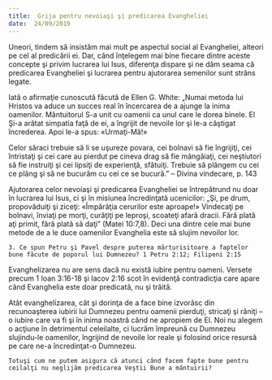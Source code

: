 ```yaml
---
title:  Grija pentru nevoiaşi şi predicarea Evangheliei
date:  24/09/2019
---
```


Uneori, tindem să insistăm mai mult pe aspectul social al Evangheliei, alteori pe cel al predicării ei. Dar, când înţelegem mai bine fiecare dintre aceste concepte şi privim lucrarea lui Isus, diferenţa dispare şi ne dăm seama că predicarea Evangheliei şi lucrarea pentru ajutorarea semenilor sunt strâns legate.

Iată o afirmaţie cunoscută făcută de Ellen G. White: „Numai metoda lui Hristos va aduce un succes real în încercarea de a ajunge la inima oamenilor. Mântuitorul S-a unit cu oamenii ca unul care le dorea binele. El Şi-a arătat simpatia faţă de ei, a îngrijit de nevoile lor şi le-a câştigat încrederea. Apoi le-a spus: «Urmaţi-Mă!»

Celor săraci trebuie să li se uşureze povara, cei bolnavi să fie îngrijiţi, cei întristaţi şi cei care au pierdut pe cineva drag să fie mângâiaţi, cei neştiutori să fie instruiţi şi cei lipsiţi de experienţă, sfătuiţi. Trebuie să plângem cu cei ce plâng şi să ne bucurăm cu cei ce se bucură.” – Divina vindecare, p. 143

Ajutorarea celor nevoiaşi şi predicarea Evangheliei se întrepătrund nu doar în lucrarea lui Isus, ci şi în misiunea încredinţată ucenicilor: „Şi, pe drum, propovăduiţi şi ziceţi: «Împărăţia cerurilor este aproape!» Vindecaţi pe bolnavi, înviaţi pe morţi, curăţiţi pe leproşi, scoateţi afară dracii. Fără plată aţi primit, fără plată să daţi” (Matei 10:7,8). Deci una dintre cele mai bune metode de a le duce oamenilor Evanghelia este să slujim nevoilor lor.

`3. Ce spun Petru şi Pavel despre puterea mărturisitoare a faptelor bune făcute de poporul lui Dumnezeu? 1 Petru 2:12; Filipeni 2:15`

Evanghelizarea nu are sens dacă nu există iubire pentru oameni. Versete precum 1 Ioan 3:16-18 şi Iacov 2:16 scot în evidenţă contradicţia care apare când Evanghelia este doar predicată, nu şi trăită.

Atât evanghelizarea, cât şi dorinţa de a face bine izvorăsc din recunoaşterea iubirii lui Dumnezeu pentru oamenii pierduţi, stricaţi şi răniţi – o iubire care va fi şi în inima noastră când ne apropiem de El. Noi nu alegem o acţiune în detrimentul celeilalte, ci lucrăm împreună cu Dumnezeu slujindu-le oamenilor, îngrijind de nevoile lor reale şi folosind orice resursă pe care ne-a încredinţat-o Dumnezeu.

`Totuşi cum ne putem asigura că atunci când facem fapte bune pentru ceilalţi nu neglijăm predicarea Veştii Bune a mântuirii?`